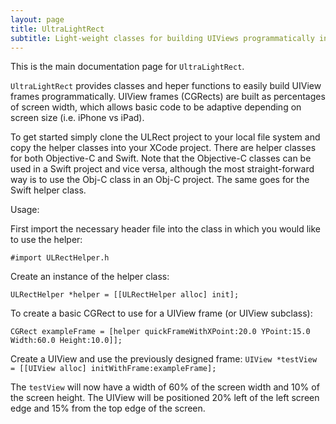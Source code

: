```yaml
---
layout: page
title: UltraLightRect
subtitle: Light-weight classes for building UIViews programmatically in Objective-C and Swift
---
```


This is the main documentation page for `UltraLightRect`.

`UltraLightRect` provides classes and heper functions to easily build UIView frames programmatically. UIView frames (CGRects) are built as percentages of screen width, which allows basic code to be adaptive depending on screen size (i.e. iPhone vs iPad).

To get started simply clone the ULRect project to your local file system and copy the helper classes into your XCode project. There are helper classes for both Objective-C and Swift. Note that the Objective-C classes can be used in a Swift project and vice versa, although the most straight-forward way is to use the Obj-C class in an Obj-C project. The same goes for the Swift helper class.

Usage:

First import the necessary header file into the class in which you would like to use the helper:


`#import ULRectHelper.h`

Create an instance of the helper class:


`ULRectHelper *helper = [[ULRectHelper alloc] init];`

To create a basic CGRect to use for a UIView frame (or UIView subclass):


`CGRect exampleFrame = [helper quickFrameWithXPoint:20.0 YPoint:15.0 Width:60.0 Height:10.0]];`

Create a UIView and use the previously designed frame:
`UIView *testView = [[UIView alloc] initWithFrame:exampleFrame];`

The `testView` will now have a width of 60% of the screen width and 10% of the screen height. The UIView will be positioned 20% left of the left screen edge and 15% from the top edge of the screen.

